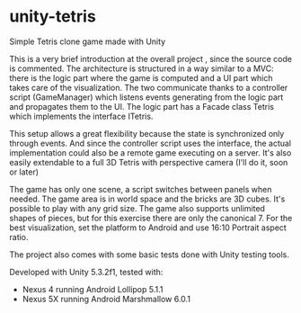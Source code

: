 # unity-tetris
Simple Tetris clone game made with Unity

This is a very brief introduction at the overall project , since the source code is commented.
The architecture is structured in a way similar to a MVC: there is the logic part where the game is computed
and a UI part which takes care of the visualization. The two communicate thanks to a controller script (GameManager) which listens events generating from the logic part and propagates them to the UI. The logic part has a Facade class Tetris which implements the
interface ITetris.

This setup allows a great flexibility because the state is synchronized only through events. And since the controller script 
uses the interface, the actual implementation could also be a remote game executing on a server.
It's also easily extendable to a full 3D Tetris with perspective camera (I'll do it, soon or later) 

The game has only one scene, a script switches between panels when needed.
The game area is in world space and the bricks are 3D cubes. It's possible to play with any grid size.
The game also supports unlimited shapes of pieces, but for this exercise there are only the canonical 7.
For the best visualization, set the platform to Android and use 16:10 Portrait aspect ratio.

The project also comes with some basic tests done with Unity testing tools.

Developed with Unity 5.3.2f1, tested with:
 - Nexus 4 running Android Lollipop 5.1.1
 - Nexus 5X running Android Marshmallow 6.0.1
